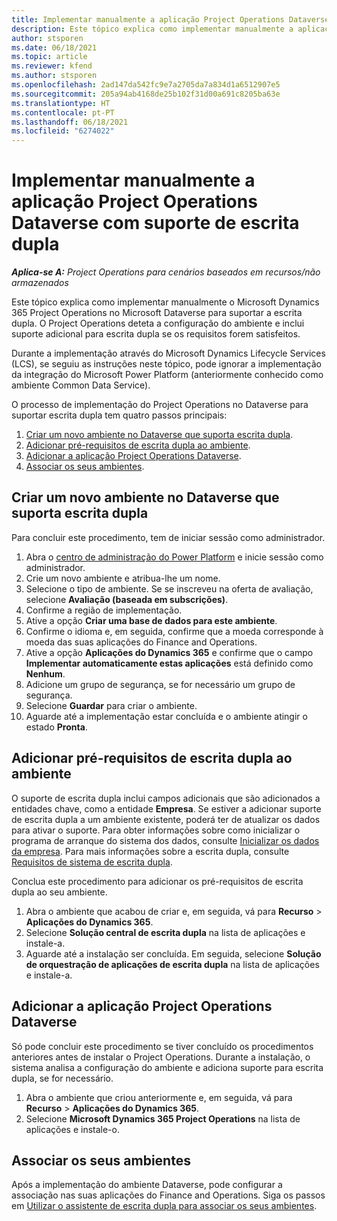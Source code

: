 ```yaml
---
title: Implementar manualmente a aplicação Project Operations Dataverse com suporte de escrita dupla
description: Este tópico explica como implementar manualmente a aplicação Project Operations Dataverse para suportar a escrita dupla.
author: stsporen
ms.date: 06/18/2021
ms.topic: article
ms.reviewer: kfend
ms.author: stsporen
ms.openlocfilehash: 2ad147da542fc9e7a2705da7a834d1a6512907e5
ms.sourcegitcommit: 205a94ab4168de25b102f31d00a691c8205ba63e
ms.translationtype: HT
ms.contentlocale: pt-PT
ms.lasthandoff: 06/18/2021
ms.locfileid: "6274022"
---
```

# <a name="manually-deploy-the-project-operations-dataverse-app-with-dual-write-support"></a>Implementar manualmente a aplicação Project Operations Dataverse com suporte de escrita dupla

_**Aplica-se A:** Project Operations para cenários baseados em recursos/não armazenados_

Este tópico explica como implementar manualmente o Microsoft Dynamics 365 Project Operations no Microsoft Dataverse para suportar a escrita dupla. O Project Operations deteta a configuração do ambiente e inclui suporte adicional para escrita dupla se os requisitos forem satisfeitos.

Durante a implementação através do Microsoft Dynamics Lifecycle Services (LCS), se seguiu as instruções neste tópico, pode ignorar a implementação da integração do Microsoft Power Platform (anteriormente conhecido como ambiente Common Data Service).

O processo de implementação do Project Operations no Dataverse para suportar escrita dupla tem quatro passos principais:

1. [Criar um novo ambiente no Dataverse que suporta escrita dupla](#create).
2. [Adicionar pré-requisitos de escrita dupla ao ambiente](#prerequisites).
3. [Adicionar a aplicação Project Operations Dataverse](#dataverse).
4. [Associar os seus ambientes](#link).

## <a name="create-a-new-environment-in-dataverse-that-supports-dual-write"></a><a name="create"></a>Criar um novo ambiente no Dataverse que suporta escrita dupla

Para concluir este procedimento, tem de iniciar sessão como administrador.

1. Abra o [centro de administração do Power Platform](https://admin.powerplatform.com) e inicie sessão como administrador.
2. Crie um novo ambiente e atribua-lhe um nome.
3. Selecione o tipo de ambiente. Se se inscreveu na oferta de avaliação, selecione **Avaliação (baseada em subscrições)**.
4. Confirme a região de implementação.
5. Ative a opção **Criar uma base de dados para este ambiente**. 
6. Confirme o idioma e, em seguida, confirme que a moeda corresponde à moeda das suas aplicações do Finance and Operations.
7. Ative a opção **Aplicações do Dynamics 365** e confirme que o campo **Implementar automaticamente estas aplicações** está definido como **Nenhum**.
8. Adicione um grupo de segurança, se for necessário um grupo de segurança.
9. Selecione **Guardar** para criar o ambiente.
10. Aguarde até a implementação estar concluída e o ambiente atingir o estado **Pronta**.

## <a name="add-dual-write-prerequisites-to-the-environment"></a><a name="prerequisites"></a>Adicionar pré-requisitos de escrita dupla ao ambiente

O suporte de escrita dupla inclui campos adicionais que são adicionados a entidades chave, como a entidade **Empresa**. Se estiver a adicionar suporte de escrita dupla a um ambiente existente, poderá ter de atualizar os dados para ativar o suporte. Para obter informações sobre como inicializar o programa de arranque do sistema dos dados, consulte [Inicializar os dados da empresa](/dynamics365/fin-ops-core/dev-itpro/data-entities/dual-write/bootstrap-company-data). Para mais informações sobre a escrita dupla, consulte [Requisitos de sistema de escrita dupla](/dynamics365/fin-ops-core/dev-itpro/data-entities/dual-write/dual-write-system-req).

Conclua este procedimento para adicionar os pré-requisitos de escrita dupla ao seu ambiente.

1. Abra o ambiente que acabou de criar e, em seguida, vá para **Recurso** \> **Aplicações do Dynamics 365**.
2. Selecione **Solução central de escrita dupla** na lista de aplicações e instale-a.
3. Aguarde até a instalação ser concluída. Em seguida, selecione **Solução de orquestração de aplicações de escrita dupla** na lista de aplicações e instale-a.

## <a name="add-the-project-operations-dataverse-app"></a><a name="dataverse"></a>Adicionar a aplicação Project Operations Dataverse

Só pode concluir este procedimento se tiver concluído os procedimentos anteriores antes de instalar o Project Operations. Durante a instalação, o sistema analisa a configuração do ambiente e adiciona suporte para escrita dupla, se for necessário.

1. Abra o ambiente que criou anteriormente e, em seguida, vá para **Recurso** \> **Aplicações do Dynamics 365**.
2. Selecione **Microsoft Dynamics 365 Project Operations** na lista de aplicações e instale-o.

## <a name="link-your-environments"></a><a name="link"></a>Associar os seus ambientes

Após a implementação do ambiente Dataverse, pode configurar a associação nas suas aplicações do Finance and Operations. Siga os passos em [Utilizar o assistente de escrita dupla para associar os seus ambientes](/dynamics365/fin-ops-core/dev-itpro/data-entities/dual-write/link-your-environment).
